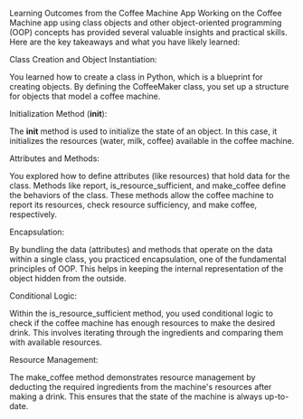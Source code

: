 Learning Outcomes from the Coffee Machine App
Working on the Coffee Machine app using class objects and other object-oriented programming (OOP) concepts has provided several valuable insights and practical skills. Here are the key takeaways and what you have likely learned:

Class Creation and Object Instantiation:

You learned how to create a class in Python, which is a blueprint for creating objects.
By defining the CoffeeMaker class, you set up a structure for objects that model a coffee machine.


Initialization Method (__init__):

The __init__ method is used to initialize the state of an object. In this case, it initializes the resources (water, milk, coffee) available in the coffee machine.

Attributes and Methods:

You explored how to define attributes (like resources) that hold data for the class.
Methods like report, is_resource_sufficient, and make_coffee define the behaviors of the class. These methods allow the coffee machine to report its resources, check resource sufficiency, and make coffee, respectively.

Encapsulation:

By bundling the data (attributes) and methods that operate on the data within a single class, you practiced encapsulation, one of the fundamental principles of OOP. This helps in keeping the internal representation of the object hidden from the outside.

Conditional Logic:

Within the is_resource_sufficient method, you used conditional logic to check if the coffee machine has enough resources to make the desired drink. This involves iterating through the ingredients and comparing them with available resources.

Resource Management:

The make_coffee method demonstrates resource management by deducting the required ingredients from the machine's resources after making a drink. This ensures that the state of the machine is always up-to-date.